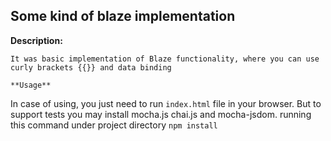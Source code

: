 ## Some kind of blaze implementation

**Description:**
~~~
It was basic implementation of Blaze functionality, where you can use curly brackets {{}} and data binding

**Usage**
~~~
In case of using, you just need to run `index.html` file in your browser. But to support tests you may install mocha.js
chai.js and mocha-jsdom. running this command under project directory  `npm install`

